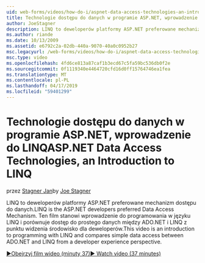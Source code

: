 ```yaml
---
uid: web-forms/videos/how-do-i/aspnet-data-access-technologies-an-introduction-to-linq
title: Technologie dostępu do danych w programie ASP.NET, wprowadzenie do LINQ | Dokumentacja firmy Microsoft
author: JoeStagner
description: LINQ to deweloperów platformy ASP.NET preferowane mechanizm dostępu do danych. Ten film stanowi wprowadzenie do programowania w języku LINQ i porównuje betwee dostępu prostych danych...
ms.author: riande
ms.date: 10/13/2009
ms.assetid: e6792c2a-02db-440a-9070-40a0c0952b27
msc.legacyurl: /web-forms/videos/how-do-i/aspnet-data-access-technologies-an-introduction-to-linq
msc.type: video
ms.openlocfilehash: 4fd6ce813a87caf1b3ecd67c5fa59bc536db0f2e
ms.sourcegitcommit: 0f1119340e4464720cfd16d0ff15764746ea1fea
ms.translationtype: MT
ms.contentlocale: pl-PL
ms.lasthandoff: 04/17/2019
ms.locfileid: "59401299"
---
```

# <a name="aspnet-data-access-technologies-an-introduction-to-linq"></a><span data-ttu-id="72adb-104">Technologie dostępu do danych w programie ASP.NET, wprowadzenie do LINQ</span><span class="sxs-lookup"><span data-stu-id="72adb-104">ASP.NET Data Access Technologies, an Introduction to LINQ</span></span>

<span data-ttu-id="72adb-105">przez [Stagner Jan](https://github.com/JoeStagner)</span><span class="sxs-lookup"><span data-stu-id="72adb-105">by [Joe Stagner](https://github.com/JoeStagner)</span></span>

<span data-ttu-id="72adb-106">LINQ to deweloperów platformy ASP.NET preferowane mechanizm dostępu do danych.</span><span class="sxs-lookup"><span data-stu-id="72adb-106">LINQ is the ASP.NET developers preferred Data Access Mechanism.</span></span> <span data-ttu-id="72adb-107">Ten film stanowi wprowadzenie do programowania w języku LINQ i porównuje dostęp do prostego danych między ADO.NET i LINQ z punktu widzenia środowisko dla deweloperów.</span><span class="sxs-lookup"><span data-stu-id="72adb-107">This video is an introduction to programming with LINQ and compares simple data access between ADO.NET and LINQ from a developer experience perspective.</span></span>

[<span data-ttu-id="72adb-108">&#9654;Obejrzyj film wideo (minuty 37)</span><span class="sxs-lookup"><span data-stu-id="72adb-108">&#9654; Watch video (37 minutes)</span></span>](https://channel9.msdn.com/Blogs/ASP-NET-Site-Videos/aspnet-data-access-technologies-an-introduction-to-linq)
